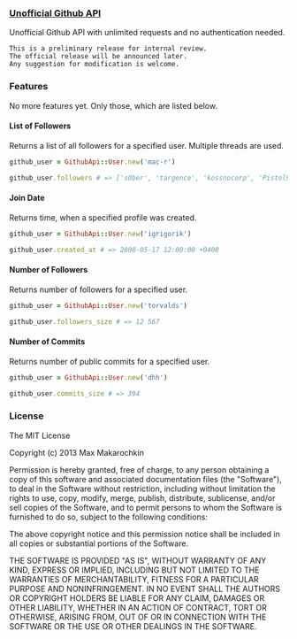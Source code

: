 ### [Unofficial Github API](https://github.com/mac-r/github-api.git)

Unofficial Github API with unlimited requests and no authentication needed.

    This is a preliminary release for internal review.
    The official release will be announced later.
    Any suggestion for modification is welcome.

### Features

No more features yet. Only those, which are listed below.

#### List of Followers

Returns a list of all followers for a specified user. Multiple threads are used.

```ruby
github_user = GithubApi::User.new('mac-r')

github_user.followers # => ['s0ber', 'targence', 'kossnocorp', 'Pistol92', 'denova', 'Virakocha', 'drinkius']
```

#### Join Date

Returns time, when a specified profile was created.

```ruby
github_user = GithubApi::User.new('igrigorik')

github_user.created_at # => 2008-05-17 12:00:00 +0400
```

#### Number of Followers

Returns number of followers for a specified user.

```ruby
github_user = GithubApi::User.new('torvalds')

github_user.followers_size # => 12 567
```

#### Number of Commits

Returns number of public commits for a specified user.

```ruby
github_user = GithubApi::User.new('dhh')

github_user.commits_size # => 394
```

### License

The MIT License

Copyright (c) 2013 Max Makarochkin

Permission is hereby granted, free of charge, to any person obtaining a copy of this software and associated documentation files (the "Software"), to deal in the Software without restriction, including without limitation the rights to use, copy, modify, merge, publish, distribute, sublicense, and/or sell copies of the Software, and to permit persons to whom the Software is furnished to do so, subject to the following conditions:

The above copyright notice and this permission notice shall be included in all copies or substantial portions of the Software.

THE SOFTWARE IS PROVIDED "AS IS", WITHOUT WARRANTY OF ANY KIND, EXPRESS OR IMPLIED, INCLUDING BUT NOT LIMITED TO THE WARRANTIES OF MERCHANTABILITY, FITNESS FOR A PARTICULAR PURPOSE AND NONINFRINGEMENT. IN NO EVENT SHALL THE AUTHORS OR COPYRIGHT HOLDERS BE LIABLE FOR ANY CLAIM, DAMAGES OR OTHER LIABILITY, WHETHER IN AN ACTION OF CONTRACT, TORT OR OTHERWISE, ARISING FROM, OUT OF OR IN CONNECTION WITH THE SOFTWARE OR THE USE OR OTHER DEALINGS IN THE SOFTWARE.
